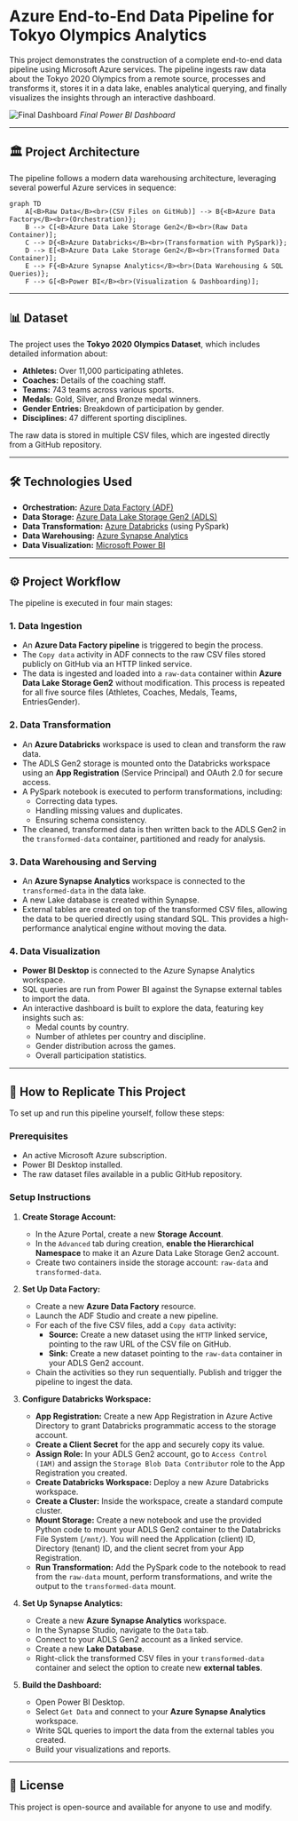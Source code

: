 # Azure End-to-End Data Pipeline for Tokyo Olympics Analytics

This project demonstrates the construction of a complete end-to-end data pipeline using Microsoft Azure services. The pipeline ingests raw data about the Tokyo 2020 Olympics from a remote source, processes and transforms it, stores it in a data lake, enables analytical querying, and finally visualizes the insights through an interactive dashboard.

![Final Dashboard](https://i.imgur.com/8a5X2Yf.png)
*Final Power BI Dashboard*

---

## 🏛️ Project Architecture

The pipeline follows a modern data warehousing architecture, leveraging several powerful Azure services in sequence:

```mermaid
graph TD
    A[<B>Raw Data</B><br>(CSV Files on GitHub)] --> B{<B>Azure Data Factory</B><br>(Orchestration)};
    B --> C[<B>Azure Data Lake Storage Gen2</B><br>(Raw Data Container)];
    C --> D{<B>Azure Databricks</B><br>(Transformation with PySpark)};
    D --> E[<B>Azure Data Lake Storage Gen2</B><br>(Transformed Data Container)];
    E --> F{<B>Azure Synapse Analytics</B><br>(Data Warehousing & SQL Queries)};
    F --> G[<B>Power BI</B><br>(Visualization & Dashboarding)];
```

---

## 📊 Dataset

The project uses the **Tokyo 2020 Olympics Dataset**, which includes detailed information about:
- **Athletes:** Over 11,000 participating athletes.
- **Coaches:** Details of the coaching staff.
- **Teams:** 743 teams across various sports.
- **Medals:** Gold, Silver, and Bronze medal winners.
- **Gender Entries:** Breakdown of participation by gender.
- **Disciplines:** 47 different sporting disciplines.

The raw data is stored in multiple CSV files, which are ingested directly from a GitHub repository.

---

## 🛠️ Technologies Used

- **Orchestration:** [Azure Data Factory (ADF)](https://azure.microsoft.com/en-us/products/data-factory/)
- **Data Storage:** [Azure Data Lake Storage Gen2 (ADLS)](https://azure.microsoft.com/en-us/products/storage/data-lake-storage/)
- **Data Transformation:** [Azure Databricks](https://azure.microsoft.com/en-us/products/databricks/) (using PySpark)
- **Data Warehousing:** [Azure Synapse Analytics](https://azure.microsoft.com/en-us/products/synapse-analytics/)
- **Data Visualization:** [Microsoft Power BI](https://powerbi.microsoft.com/en-us/)

---

## ⚙️ Project Workflow

The pipeline is executed in four main stages:

### 1. Data Ingestion
- An **Azure Data Factory pipeline** is triggered to begin the process.
- The `Copy data` activity in ADF connects to the raw CSV files stored publicly on GitHub via an HTTP linked service.
- The data is ingested and loaded into a `raw-data` container within **Azure Data Lake Storage Gen2** without modification. This process is repeated for all five source files (Athletes, Coaches, Medals, Teams, EntriesGender).

### 2. Data Transformation
- An **Azure Databricks** workspace is used to clean and transform the raw data.
- The ADLS Gen2 storage is mounted onto the Databricks workspace using an **App Registration** (Service Principal) and OAuth 2.0 for secure access.
- A PySpark notebook is executed to perform transformations, including:
  - Correcting data types.
  - Handling missing values and duplicates.
  - Ensuring schema consistency.
- The cleaned, transformed data is then written back to the ADLS Gen2 in the `transformed-data` container, partitioned and ready for analysis.

### 3. Data Warehousing and Serving
- An **Azure Synapse Analytics** workspace is connected to the `transformed-data` in the data lake.
- A new Lake database is created within Synapse.
- External tables are created on top of the transformed CSV files, allowing the data to be queried directly using standard SQL. This provides a high-performance analytical engine without moving the data.

### 4. Data Visualization
- **Power BI Desktop** is connected to the Azure Synapse Analytics workspace.
- SQL queries are run from Power BI against the Synapse external tables to import the data.
- An interactive dashboard is built to explore the data, featuring key insights such as:
  - Medal counts by country.
  - Number of athletes per country and discipline.
  - Gender distribution across the games.
  - Overall participation statistics.

---

## 🚀 How to Replicate This Project

To set up and run this pipeline yourself, follow these steps:

### Prerequisites
- An active Microsoft Azure subscription.
- Power BI Desktop installed.
- The raw dataset files available in a public GitHub repository.

### Setup Instructions

1.  **Create Storage Account:**
    - In the Azure Portal, create a new **Storage Account**.
    - In the `Advanced` tab during creation, **enable the Hierarchical Namespace** to make it an Azure Data Lake Storage Gen2 account.
    - Create two containers inside the storage account: `raw-data` and `transformed-data`.

2.  **Set Up Data Factory:**
    - Create a new **Azure Data Factory** resource.
    - Launch the ADF Studio and create a new pipeline.
    - For each of the five CSV files, add a `Copy data` activity:
      - **Source:** Create a new dataset using the `HTTP` linked service, pointing to the raw URL of the CSV file on GitHub.
      - **Sink:** Create a new dataset pointing to the `raw-data` container in your ADLS Gen2 account.
    - Chain the activities so they run sequentially. Publish and trigger the pipeline to ingest the data.

3.  **Configure Databricks Workspace:**
    - **App Registration:** Create a new App Registration in Azure Active Directory to grant Databricks programmatic access to the storage account.
    - **Create a Client Secret** for the app and securely copy its value.
    - **Assign Role:** In your ADLS Gen2 account, go to `Access Control (IAM)` and assign the `Storage Blob Data Contributor` role to the App Registration you created.
    - **Create Databricks Workspace:** Deploy a new Azure Databricks workspace.
    - **Create a Cluster:** Inside the workspace, create a standard compute cluster.
    - **Mount Storage:** Create a new notebook and use the provided Python code to mount your ADLS Gen2 container to the Databricks File System (`/mnt/`). You will need the Application (client) ID, Directory (tenant) ID, and the client secret from your App Registration.
    - **Run Transformation:** Add the PySpark code to the notebook to read from the `raw-data` mount, perform transformations, and write the output to the `transformed-data` mount.

4.  **Set Up Synapse Analytics:**
    - Create a new **Azure Synapse Analytics** workspace.
    - In the Synapse Studio, navigate to the `Data` tab.
    - Connect to your ADLS Gen2 account as a linked service.
    - Create a new **Lake Database**.
    - Right-click the transformed CSV files in your `transformed-data` container and select the option to create new **external tables**.

5.  **Build the Dashboard:**
    - Open Power BI Desktop.
    - Select `Get Data` and connect to your **Azure Synapse Analytics** workspace.
    - Write SQL queries to import the data from the external tables you created.
    - Build your visualizations and reports.

---

## 📄 License

This project is open-source and available for anyone to use and modify.
